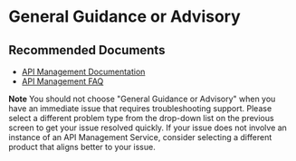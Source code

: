 <properties
    pageTitle="General Guidance or Advisory"
    description="General Guidance or Advisory"
    service="microsoft.apim"
    resource="apimanagement"
    authors="genli"
    ms.author="mquian,toddfous"
    selfHelpType="generic"
    supportTopicIds="32632382"
    resourceTags=""
    productPesIds="15551"
    cloudEnvironments="public"
    articleId="bad8a332-e350-4807-8c65-038a2a66fc3a"
/>

# General Guidance or Advisory

## **Recommended Documents** 

- [API Management Documentation](https://docs.microsoft.com/azure/api-management/)
- [API Management FAQ](https://docs.microsoft.com/azure/api-management/api-management-faq)

**Note** You should not choose "General Guidance or Advisory" when you have an immediate issue that requires troubleshooting support. Please select a different problem type from the drop-down list on the previous screen to get your issue resolved quickly. If your issue does not involve an instance of an API Management Service, consider selecting a different product that aligns better to your issue.
